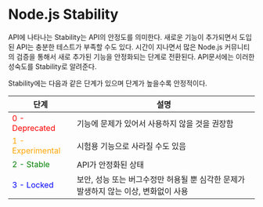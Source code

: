 # Node.js Stability

API에 나타나는 Stability는 API의 안정도를 의미한다. 새로운 기능이 추가되면서 도입된 API는 충분한 테스트가 부족할 수도 있다. 시간이 지나면서 많은 Node.js 커뮤니티의 검증을 통해서 새로 추가된 기능을 안정화되는 단계로 전환된다. API문서에는 이러한 성숙도를 Stability로 알려준다.

Stability에는 다음과 같은 단계가 있으며 단계가 높을수록 안정적이다.

단계 | 설명
---- | ----
<span style="color:red">0 - Deprecated</span>       | 기능에 문제가 있어서 사용하지 않을 것을 권장함
<span style="color:orange">1 - Experimental</span>  | 시험용 기능으로 사라질 수도 있음
<span style="color:green">2 - Stable</span>         | API가 안정화된 상태
<span style="color:blue">3 - Locked</span>          | 보안, 성능 또는 버그수정만 허용될 뿐 심각한 문제가 발생하지 않는 이상, 변화없이 사용